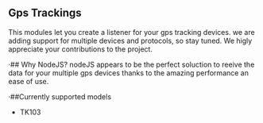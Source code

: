 ## Gps Trackings
This modules let you create a listener for your gps tracking devices. 
we are adding support for multiple devices and protocols, so stay tuned. 
We higly appreciate your contributions to the project. 

·## Why NodeJS?
nodeJS appears to be the perfect soluction to reeive the data for your multiple gps devices thanks to the amazing performance an ease of use. 

·##Currently supported models
- TK103
